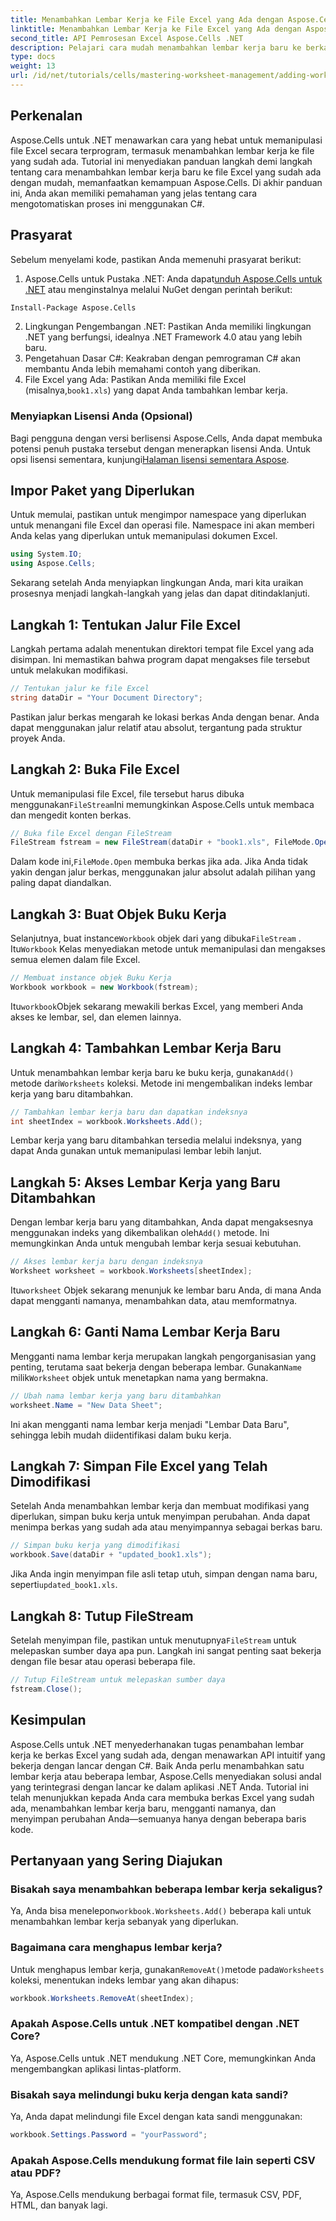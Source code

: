 ```yaml
---
title: Menambahkan Lembar Kerja ke File Excel yang Ada dengan Aspose.Cells
linktitle: Menambahkan Lembar Kerja ke File Excel yang Ada dengan Aspose.Cells
second_title: API Pemrosesan Excel Aspose.Cells .NET
description: Pelajari cara mudah menambahkan lembar kerja baru ke berkas Excel yang sudah ada di .NET menggunakan Aspose.Cells. Panduan langkah demi langkah ini mencakup semuanya, mulai dari menyiapkan lingkungan hingga menyimpan berkas Excel yang dimodifikasi.
type: docs
weight: 13
url: /id/net/tutorials/cells/mastering-worksheet-management/adding-worksheets-to-existing-excel-file/
---
```

## Perkenalan

Aspose.Cells untuk .NET menawarkan cara yang hebat untuk memanipulasi file Excel secara terprogram, termasuk menambahkan lembar kerja ke file yang sudah ada. Tutorial ini menyediakan panduan langkah demi langkah tentang cara menambahkan lembar kerja baru ke file Excel yang sudah ada dengan mudah, memanfaatkan kemampuan Aspose.Cells. Di akhir panduan ini, Anda akan memiliki pemahaman yang jelas tentang cara mengotomatiskan proses ini menggunakan C#.

## Prasyarat

Sebelum menyelami kode, pastikan Anda memenuhi prasyarat berikut:

1.  Aspose.Cells untuk Pustaka .NET: Anda dapat[unduh Aspose.Cells untuk .NET](https://releases.aspose.com/cells/net/) atau menginstalnya melalui NuGet dengan perintah berikut:
   ```bash
   Install-Package Aspose.Cells
   ```
2. Lingkungan Pengembangan .NET: Pastikan Anda memiliki lingkungan .NET yang berfungsi, idealnya .NET Framework 4.0 atau yang lebih baru.
3. Pengetahuan Dasar C#: Keakraban dengan pemrograman C# akan membantu Anda lebih memahami contoh yang diberikan.
4.  File Excel yang Ada: Pastikan Anda memiliki file Excel (misalnya,`book1.xls`) yang dapat Anda tambahkan lembar kerja.

### Menyiapkan Lisensi Anda (Opsional)

 Bagi pengguna dengan versi berlisensi Aspose.Cells, Anda dapat membuka potensi penuh pustaka tersebut dengan menerapkan lisensi Anda. Untuk opsi lisensi sementara, kunjungi[Halaman lisensi sementara Aspose](https://purchase.aspose.com/temporary-license/).

## Impor Paket yang Diperlukan

Untuk memulai, pastikan untuk mengimpor namespace yang diperlukan untuk menangani file Excel dan operasi file. Namespace ini akan memberi Anda kelas yang diperlukan untuk memanipulasi dokumen Excel.

```csharp
using System.IO;
using Aspose.Cells;
```

Sekarang setelah Anda menyiapkan lingkungan Anda, mari kita uraikan prosesnya menjadi langkah-langkah yang jelas dan dapat ditindaklanjuti.

## Langkah 1: Tentukan Jalur File Excel

Langkah pertama adalah menentukan direktori tempat file Excel yang ada disimpan. Ini memastikan bahwa program dapat mengakses file tersebut untuk melakukan modifikasi.

```csharp
// Tentukan jalur ke file Excel
string dataDir = "Your Document Directory";
```

Pastikan jalur berkas mengarah ke lokasi berkas Anda dengan benar. Anda dapat menggunakan jalur relatif atau absolut, tergantung pada struktur proyek Anda.

## Langkah 2: Buka File Excel

 Untuk memanipulasi file Excel, file tersebut harus dibuka menggunakan`FileStream`Ini memungkinkan Aspose.Cells untuk membaca dan mengedit konten berkas.

```csharp
// Buka file Excel dengan FileStream
FileStream fstream = new FileStream(dataDir + "book1.xls", FileMode.Open);
```

 Dalam kode ini,`FileMode.Open` membuka berkas jika ada. Jika Anda tidak yakin dengan jalur berkas, menggunakan jalur absolut adalah pilihan yang paling dapat diandalkan.

## Langkah 3: Buat Objek Buku Kerja

 Selanjutnya, buat instance`Workbook` objek dari yang dibuka`FileStream` . Itu`Workbook` Kelas menyediakan metode untuk memanipulasi dan mengakses semua elemen dalam file Excel.

```csharp
// Membuat instance objek Buku Kerja
Workbook workbook = new Workbook(fstream);
```

 Itu`workbook`Objek sekarang mewakili berkas Excel, yang memberi Anda akses ke lembar, sel, dan elemen lainnya.

## Langkah 4: Tambahkan Lembar Kerja Baru

 Untuk menambahkan lembar kerja baru ke buku kerja, gunakan`Add()` metode dari`Worksheets` koleksi. Metode ini mengembalikan indeks lembar kerja yang baru ditambahkan.

```csharp
// Tambahkan lembar kerja baru dan dapatkan indeksnya
int sheetIndex = workbook.Worksheets.Add();
```

Lembar kerja yang baru ditambahkan tersedia melalui indeksnya, yang dapat Anda gunakan untuk memanipulasi lembar lebih lanjut.

## Langkah 5: Akses Lembar Kerja yang Baru Ditambahkan

 Dengan lembar kerja baru yang ditambahkan, Anda dapat mengaksesnya menggunakan indeks yang dikembalikan oleh`Add()` metode. Ini memungkinkan Anda untuk mengubah lembar kerja sesuai kebutuhan.

```csharp
// Akses lembar kerja baru dengan indeksnya
Worksheet worksheet = workbook.Worksheets[sheetIndex];
```

 Itu`worksheet` Objek sekarang menunjuk ke lembar baru Anda, di mana Anda dapat mengganti namanya, menambahkan data, atau memformatnya.

## Langkah 6: Ganti Nama Lembar Kerja Baru

 Mengganti nama lembar kerja merupakan langkah pengorganisasian yang penting, terutama saat bekerja dengan beberapa lembar. Gunakan`Name` milik`Worksheet` objek untuk menetapkan nama yang bermakna.

```csharp
// Ubah nama lembar kerja yang baru ditambahkan
worksheet.Name = "New Data Sheet";
```

Ini akan mengganti nama lembar kerja menjadi "Lembar Data Baru", sehingga lebih mudah diidentifikasi dalam buku kerja.

## Langkah 7: Simpan File Excel yang Telah Dimodifikasi

Setelah Anda menambahkan lembar kerja dan membuat modifikasi yang diperlukan, simpan buku kerja untuk menyimpan perubahan. Anda dapat menimpa berkas yang sudah ada atau menyimpannya sebagai berkas baru.

```csharp
// Simpan buku kerja yang dimodifikasi
workbook.Save(dataDir + "updated_book1.xls");
```

 Jika Anda ingin menyimpan file asli tetap utuh, simpan dengan nama baru, seperti`updated_book1.xls`.

## Langkah 8: Tutup FileStream

 Setelah menyimpan file, pastikan untuk menutupnya`FileStream` untuk melepaskan sumber daya apa pun. Langkah ini sangat penting saat bekerja dengan file besar atau operasi beberapa file.

```csharp
// Tutup FileStream untuk melepaskan sumber daya
fstream.Close();
```

## Kesimpulan

Aspose.Cells untuk .NET menyederhanakan tugas penambahan lembar kerja ke berkas Excel yang sudah ada, dengan menawarkan API intuitif yang bekerja dengan lancar dengan C#. Baik Anda perlu menambahkan satu lembar kerja atau beberapa lembar, Aspose.Cells menyediakan solusi andal yang terintegrasi dengan lancar ke dalam aplikasi .NET Anda. Tutorial ini telah menunjukkan kepada Anda cara membuka berkas Excel yang sudah ada, menambahkan lembar kerja baru, mengganti namanya, dan menyimpan perubahan Anda—semuanya hanya dengan beberapa baris kode.

## Pertanyaan yang Sering Diajukan

### Bisakah saya menambahkan beberapa lembar kerja sekaligus?

 Ya, Anda bisa menelepon`workbook.Worksheets.Add()` beberapa kali untuk menambahkan lembar kerja sebanyak yang diperlukan.

### Bagaimana cara menghapus lembar kerja?

 Untuk menghapus lembar kerja, gunakan`RemoveAt()`metode pada`Worksheets` koleksi, menentukan indeks lembar yang akan dihapus:
```csharp
workbook.Worksheets.RemoveAt(sheetIndex);
```

### Apakah Aspose.Cells untuk .NET kompatibel dengan .NET Core?

Ya, Aspose.Cells untuk .NET mendukung .NET Core, memungkinkan Anda mengembangkan aplikasi lintas-platform.

### Bisakah saya melindungi buku kerja dengan kata sandi?

Ya, Anda dapat melindungi file Excel dengan kata sandi menggunakan:
```csharp
workbook.Settings.Password = "yourPassword";
```

### Apakah Aspose.Cells mendukung format file lain seperti CSV atau PDF?
Ya, Aspose.Cells mendukung berbagai format file, termasuk CSV, PDF, HTML, dan banyak lagi.